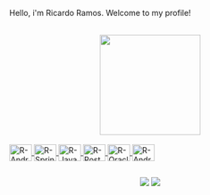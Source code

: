 Hello, i'm Ricardo Ramos. Welcome to my profile!

<br>
<div align="center">
   <a href="https://github.com/ricardo-ramos-moura">
      <img height="180em" src="https://github-readme-stats.vercel.app/api?username=ricardo-ramos-moura&show_icons=true&theme=dark&include_all_commits=true&count_private=true"/>
      <!--img height="180em" src="https://github-readme-stats.vercel.app/api/top-langs/?username=ricardo-ramos-moura&layout=compact&langs_count=7&theme=dark"/-->
</div>
<div style="display: inline_block"><br>  
<img align="center" alt="R-AndroidStudio" height="30" width="40" src="https://cdn.jsdelivr.net/gh/devicons/devicon/icons/androidstudio/androidstudio-original.svg">
<img align="center" alt="R-Spring" height="30" width="40" src="https://cdn.jsdelivr.net/gh/devicons/devicon/icons/spring/spring-original-wordmark.svg">          
<img align="center" alt="R-Java" height="30" width="40" src="https://cdn.jsdelivr.net/gh/devicons/devicon/icons/java/java-original-wordmark.svg">  
<img align="center" alt="R-Postgres" height="30" width="40" src="https://cdn.jsdelivr.net/gh/devicons/devicon/icons/postgresql/postgresql-original-wordmark.svg">  
<img align="center" alt="R-Oracle" height="30" width="40" src="https://cdn.jsdelivr.net/gh/devicons/devicon/icons/oracle/oracle-original.svg" >  
<img align="center" alt="R-Android" height="30" width="40"  src="https://cdn.jsdelivr.net/gh/devicons/devicon/icons/android/android-original.svg">
</div>
  
  ##
 
<div align="center">
<a href="https://instagram.com/ricardoramosdrums" target="_blank"><img src="https://img.shields.io/badge/-Instagram-%23E4405F?style=for-the-badge&logo=instagram&logoColor=white" target="_blank"></a>  
<a href="https://www.linkedin.com/in/ricardo-ramos-moura" target="_blank"><img src="https://img.shields.io/badge/-LinkedIn-%230077B5?style=for-the-badge&logo=linkedin&logoColor=white" target="_blank"></a> 
</center>
</div>
